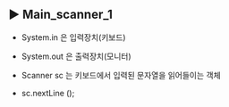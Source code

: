 ## ▶ Main_scanner_1

* System.in 은 입력장치(키보드)
  
* System.out 은 출력장치(모니터)
  
* Scanner sc 는 키보드에서 입력된 문자열을 읽어들이는 객체
  
* sc.nextLine ();
